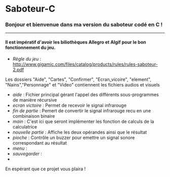 # Saboteur-C

### Bonjour et bienvenue dans ma version du saboteur codé en C !

*** 
#### Il est impératif d'avoir les biliothèques Allegro et Algif pour le bon fonctionnement du jeu.

* _Règle du jeu_ :  http://www.gigamic.com/files/catalog/products/rules/rules-saboteur-2.pdf

Les dossiers "Aide", "Cartes", "Confirmer", "Ecran_vicoire", "element", "Nains","Personnage" et "Video" contiennent les fichiers audios et visuels

  * _aide_ : Fichier principal gérant l'appel des différents sous-programmes de manière récursive
  * _ecran victoire_ : Permet de recevoir le signal infrarouge 
  * _fin de partie_ : Pemert de convertir le signal infrarouge recu en une combinaison binaire
  * _main_ : C'est ici que seront implémenter les fonction de calculs de la calculatrice
  * _nouvelle partie_ : Affiche les deux opérandes ainsi que le résultat
  * _pioche_ : Contrôle un buzzer pour emettre un signal sonore correspondant au résultat
  * _menu_ :
  * _sauvegarder_ : 
  * 



En espérant que ce projet vous plaira ! 
